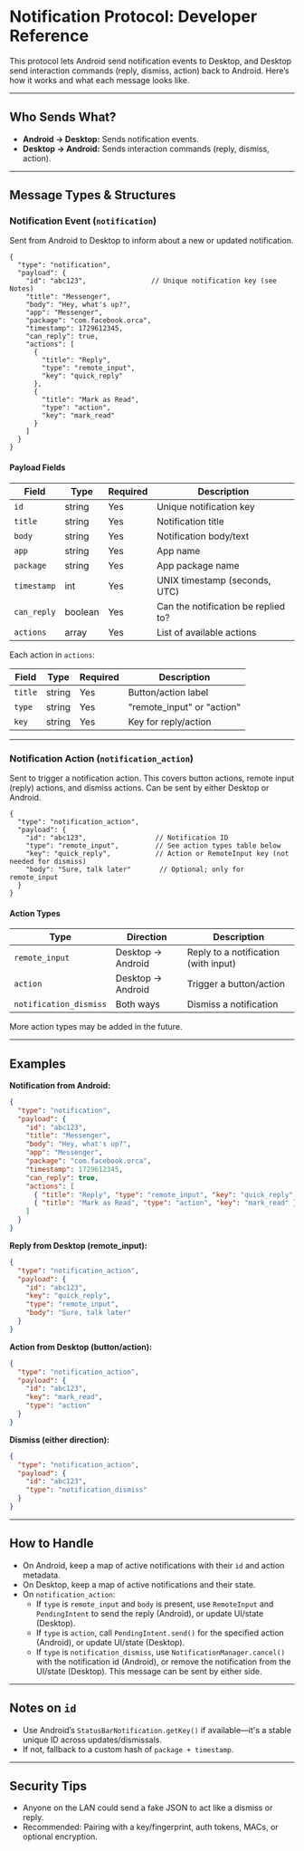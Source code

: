 # Notification Protocol: Developer Reference

This protocol lets Android send notification events to Desktop, and Desktop send interaction commands (reply, dismiss, action) back to Android. Here’s how it works and what each message looks like.

---

## Who Sends What?

- **Android → Desktop:** Sends notification events.
- **Desktop → Android:** Sends interaction commands (reply, dismiss, action).

---

## Message Types & Structures

### Notification Event (`notification`)

Sent from Android to Desktop to inform about a new or updated notification.

```jsonc
{
  "type": "notification",
  "payload": {
    "id": "abc123",                // Unique notification key (see Notes)
    "title": "Messenger",
    "body": "Hey, what's up?",
    "app": "Messenger",
    "package": "com.facebook.orca",
    "timestamp": 1729612345,
    "can_reply": true,
    "actions": [
      {
        "title": "Reply",
        "type": "remote_input",
        "key": "quick_reply"
      },
      {
        "title": "Mark as Read",
        "type": "action",
        "key": "mark_read"
      }
    ]
  }
}
```

#### Payload Fields

| Field        | Type         | Required | Description                                 |
| ------------ | ------------ | -------- | ------------------------------------------- |
| `id`         | string       | Yes      | Unique notification key                     |
| `title`      | string       | Yes      | Notification title                          |
| `body`       | string       | Yes      | Notification body/text                      |
| `app`        | string       | Yes      | App name                                    |
| `package`    | string       | Yes      | App package name                            |
| `timestamp`  | int          | Yes      | UNIX timestamp (seconds, UTC)               |
| `can_reply`  | boolean      | Yes      | Can the notification be replied to?         |
| `actions`    | array        | Yes      | List of available actions                   |

Each action in `actions`:

| Field    | Type   | Required | Description                      |
| -------- | ------ | -------- | -------------------------------- |
| `title`  | string | Yes      | Button/action label              |
| `type`   | string | Yes      | "remote_input" or "action"       |
| `key`    | string | Yes      | Key for reply/action             |

---

### Notification Action (`notification_action`)

Sent to trigger a notification action. This covers button actions, remote input (reply) actions, and dismiss actions. Can be sent by either Desktop or Android.

```jsonc
{
  "type": "notification_action",
  "payload": {
    "id": "abc123",                 // Notification ID
    "type": "remote_input",         // See action types table below
    "key": "quick_reply",           // Action or RemoteInput key (not needed for dismiss)
    "body": "Sure, talk later"       // Optional; only for remote_input
  }
}
```

#### Action Types

| Type                  | Direction          | Description                                 |
|-----------------------|--------------------|---------------------------------------------|
| `remote_input`        | Desktop → Android  | Reply to a notification (with input)        |
| `action`              | Desktop → Android  | Trigger a button/action                     |
| `notification_dismiss`| Both ways          | Dismiss a notification                      |

More action types may be added in the future.

---

## Examples

**Notification from Android:**

```json
{
  "type": "notification",
  "payload": {
    "id": "abc123",
    "title": "Messenger",
    "body": "Hey, what's up?",
    "app": "Messenger",
    "package": "com.facebook.orca",
    "timestamp": 1729612345,
    "can_reply": true,
    "actions": [
      { "title": "Reply", "type": "remote_input", "key": "quick_reply" },
      { "title": "Mark as Read", "type": "action", "key": "mark_read" }
    ]
  }
}
```

**Reply from Desktop (remote_input):**

```json
{
  "type": "notification_action",
  "payload": {
    "id": "abc123",
    "key": "quick_reply",
    "type": "remote_input",
    "body": "Sure, talk later"
  }
}
```

**Action from Desktop (button/action):**

```json
{
  "type": "notification_action",
  "payload": {
    "id": "abc123",
    "key": "mark_read",
    "type": "action"
  }
}
```

**Dismiss (either direction):**

```json
{
  "type": "notification_action",
  "payload": {
    "id": "abc123",
    "type": "notification_dismiss"
  }
}
```

---

## How to Handle

- On Android, keep a map of active notifications with their `id` and action metadata.
- On Desktop, keep a map of active notifications and their state.
- On `notification_action`:
  - If `type` is `remote_input` and `body` is present, use `RemoteInput` and `PendingIntent` to send the reply (Android), or update UI/state (Desktop).
  - If `type` is `action`, call `PendingIntent.send()` for the specified action (Android), or update UI/state (Desktop).
  - If `type` is `notification_dismiss`, use `NotificationManager.cancel()` with the notification id (Android), or remove the notification from the UI/state (Desktop). This message can be sent by either side.

---

## Notes on `id`

- Use Android’s `StatusBarNotification.getKey()` if available—it's a stable unique ID across updates/dismissals.
- If not, fallback to a custom hash of `package + timestamp`.

---

## Security Tips

- Anyone on the LAN could send a fake JSON to act like a dismiss or reply.
- Recommended: Pairing with a key/fingerprint, auth tokens, MACs, or optional encryption.
